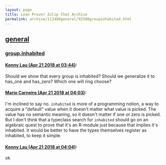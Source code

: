 ```yaml
---
layout: page
title: Lean Prover Zulip Chat Archive 
permalink: archive/113488general/92580groupinhabited.html
---
```


## [general](index.html)
### [group.inhabited](92580groupinhabited.html)

#### [Kenny Lau (Apr 21 2018 at 03:44)](https://leanprover.zulipchat.com/#narrow/stream/113488-general/topic/group.inhabited/near/125476491):
Should we show that every group is inhabited? Should we generalize it to has_one and has_zero? Which one will ring choose?

#### [Mario Carneiro (Apr 21 2018 at 04:03)](https://leanprover.zulipchat.com/#narrow/stream/113488-general/topic/group.inhabited/near/125476942):
I'm inclined to say no. `inhabited` is more of a programming notion, a way to acquire a "default" value when it doesn't matter what value is picked. The value has no semantic meaning, so it doesn't matter if one or zero is picked. But I don't think that a typeclass search for `inhabited` should go on an algebraic quest to prove that it's an R-module just because that implies it's inhabited. It would be better to have the types themselves register as inhabited, to keep it simple.

#### [Kenny Lau (Apr 21 2018 at 04:04)](https://leanprover.zulipchat.com/#narrow/stream/113488-general/topic/group.inhabited/near/125476982):
ok

